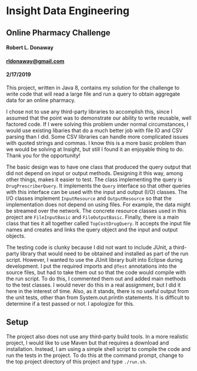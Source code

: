 # Insight Data Engineering
## Online Pharmacy Challenge

#### Robert L. Donaway
#### rldonaway@gmail.com
#### 2/17/2019

This project, written in Java 8, contains my solution for the challenge to write code
that will read a large file and run a query to obtain aggregate data for an
online pharmacy.

I chose not to use any third-party libraries to accomplish this, since I assumed that
the point was to demonstrate our ability to write reusable, well factored code. If
I were solving this problem under normal circumstances, I would use existing libaries
that do a much better job with file IO and CSV parsing than I did. Some CSV libraries
can handle more complicated issues with quoted strings and commas. I know this is
a more basic problem than we would be solving at Insight, but still I found it an
enjoyable thing to do. Thank you for the opportunity!

The basic design was to have one class that produced the query output that did not
depend on input or output methods. Designing it this way, among other things, makes
it easier to test. The class implementing the query is `DrugPrescriberQuery`. It 
implements the `Query` interface so that other queries with this interface can be 
used with the input and output (I/O) classes. The I/O classes implement 
`InputResource` and `OutputResource` so that the implementation does not depend on 
using files. For example, the data might be streamed over the network. The concrete
resource classes used in this project are `FileInputBasic` and `FileOutputBasic`. Finally,
there is a main class that ties it all together called `TopCostDrugQuery`. It accepts 
the input file names and creates and links the query object and the input and output
objects.

The testing code is clunky because I did not want to include JUnit, a third-party
library that would need to be obtained and installed as part of the run script.
However, I wanted to use the JUnit library built into Eclipse during development.
I put the required imports and `@Test` annotations into the source files, but had 
to take them out so that the code would compile with the run script. To do this, 
I commented them out and added main methods to the test classes. I would never do
this in a real assignment, but I did it here in the interest of time. Also, as it 
stands, there is no useful output from the unit tests, other than from 
System.out.println statements. It is difficult to determine if a test passed or 
not. I apologize for this.

## Setup
The project also does not use any third-party build tools. In a more realistic 
project, I would like to use Maven but that requires a download and installation. 
Instead, I am using a simple shell script to compile the code and run the tests 
in the project. To do this at the command prompt, change to the top project 
directory of this project and type `./run.sh`.

